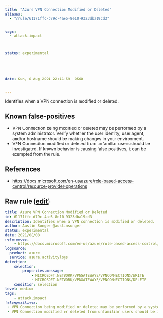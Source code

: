 ```yaml
---
title: "Azure VPN Connection Modified or Deleted"
aliases:
  - "/rule/61171ffc-d79c-4ae5-8e10-9323dba19cd3"


tags:
  - attack.impact



status: experimental





date: Sun, 8 Aug 2021 22:11:59 -0500


---
```


Identifies when a VPN connection is modified or deleted.

<!--more-->


## Known false-positives

* VPN Connection being modified or deleted may be performed by a system administrator. Verify whether the user identity, user agent, and/or hostname should be making changes in your environment.
* VPN Connection modified or deleted from unfamiliar users should be investigated. If known behavior is causing false positives, it can be exempted from the rule.



## References

* https://docs.microsoft.com/en-us/azure/role-based-access-control/resource-provider-operations


## Raw rule ([edit](https://github.com/SigmaHQ/sigma/edit/master/rules/cloud/azure/azure_vpn_connection_modified_or_deleted.yml))
```yaml
title: Azure VPN Connection Modified or Deleted
id: 61171ffc-d79c-4ae5-8e10-9323dba19cd3
description: Identifies when a VPN connection is modified or deleted.
author: Austin Songer @austinsonger
status: experimental
date: 2021/08/08
references:
    - https://docs.microsoft.com/en-us/azure/role-based-access-control/resource-provider-operations
logsource:
  product: azure
  service: azure.activitylogs
detection:
    selection:
        properties.message:
            - MICROSOFT.NETWORK/VPNGATEWAYS/VPNCONNECTIONS/WRITE
            - MICROSOFT.NETWORK/VPNGATEWAYS/VPNCONNECTIONS/DELETE
    condition: selection
level: medium
tags:
    - attack.impact
falsepositives:
 - VPN Connection being modified or deleted may be performed by a system administrator. Verify whether the user identity, user agent, and/or hostname should be making changes in your environment. 
 - VPN Connection modified or deleted from unfamiliar users should be investigated. If known behavior is causing false positives, it can be exempted from the rule.

```
